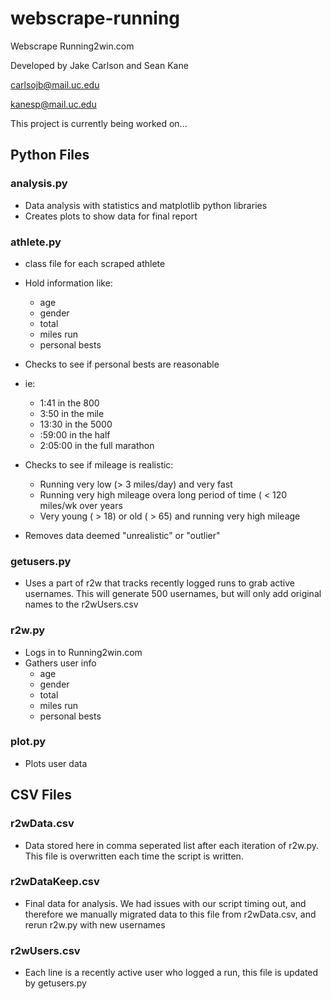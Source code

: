 # webscrape-running
Webscrape Running2win.com

Developed by Jake Carlson and Sean Kane

carlsojb@mail.uc.edu

kanesp@mail.uc.edu

This project is currently being worked on...

## Python Files

### analysis.py
* Data analysis with statistics and matplotlib python libraries
* Creates plots to show data for final report


### athlete.py
* class file for each scraped athlete

* Hold information like:
    * age
    * gender
    * total
    * miles run
    * personal bests
* Checks to see if personal bests are reasonable
* ie:
    * 1:41 in the 800
    * 3:50 in the mile
    * 13:30 in the 5000
    * :59:00 in the half
    * 2:05:00 in the full marathon
* Checks to see if mileage is realistic:
    * Running very low (> 3 miles/day) and very fast
    * Running very high mileage overa  long period of time ( < 120 miles/wk over years
    * Very young ( > 18) or old ( > 65) and running very high mileage
* Removes data deemed "unrealistic" or "outlier"

### getusers.py
* Uses a part of r2w that tracks recently logged runs to grab active usernames. This will generate 500 usernames, but will only add original names to the r2wUsers.csv

### r2w.py
* Logs in to Running2win.com
* Gathers user info 
    * age
    * gender
    * total
    * miles run
    * personal bests


### plot.py
* Plots user data

## CSV Files

### r2wData.csv
* Data stored here in comma seperated list after each iteration of r2w.py. This file is overwritten each time the script is written.

### r2wDataKeep.csv
* Final data for analysis. We had issues with our script timing out, and therefore we manually migrated data to this file from r2wData.csv, and rerun r2w.py with new usernames

### r2wUsers.csv
* Each line is a recently active user who logged a run, this file is updated by getusers.py
